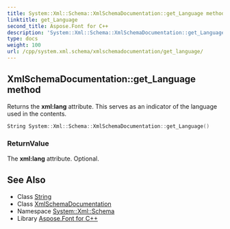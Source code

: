 ```yaml
---
title: System::Xml::Schema::XmlSchemaDocumentation::get_Language method
linktitle: get_Language
second_title: Aspose.Font for C++
description: 'System::Xml::Schema::XmlSchemaDocumentation::get_Language method. Returns the xml:lang attribute. This serves as an indicator of the language used in the contents in C++.'
type: docs
weight: 100
url: /cpp/system.xml.schema/xmlschemadocumentation/get_language/
---
```

## XmlSchemaDocumentation::get_Language method


Returns the **xml:lang** attribute. This serves as an indicator of the language used in the contents.

```cpp
String System::Xml::Schema::XmlSchemaDocumentation::get_Language()
```


### ReturnValue

The **xml:lang** attribute. Optional.

## See Also

* Class [String](../../../system/string/)
* Class [XmlSchemaDocumentation](../)
* Namespace [System::Xml::Schema](../../)
* Library [Aspose.Font for C++](../../../)
